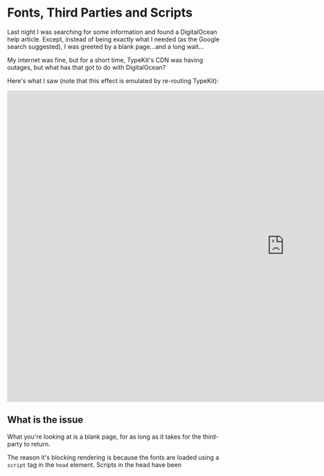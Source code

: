 # Fonts, Third Parties and Scripts

Last night I was searching for some information and found a DigitalOcean help article. Except, instead of being exactly what I needed (as the Google search suggested), I was greeted by a blank page...and a long wait...

My internet was fine, but for a short time, TypeKit's CDN was having outages, but what has that got to do with DigitalOcean?

<!--more-->

Here's what I saw (note that this effect is emulated by re-routing TypeKit):

<iframe width="1280" height="720" src="https://www.youtube.com/embed/G0hVryUchA8" frameborder="0" allowfullscreen></iframe>

## What is the issue

What you're looking at is a blank page, for as long as it takes for the third-party to return.

The reason it's blocking rendering is because the fonts are loaded using a `script` tag in the `head` element. Scripts in the head have been